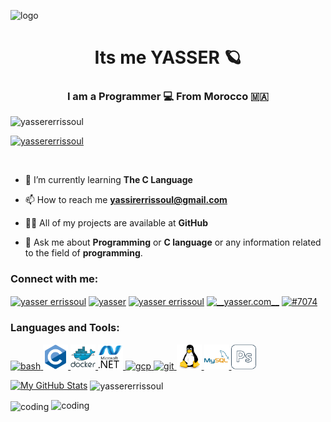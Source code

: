 ![logo](https://github.com/yassererrissoul/yassererrissoul/blob/main/Black%20%26%20White%20Modern%20Personal%20Branding%20Youtube%20Banner.png)
<h1 align="center">Its me YASSER 🪐</h1>
<h3 align="center">I am a Programmer 💻​ From Morocco 🇲🇦</h3>

<p align="left"> <img src="https://komarev.com/ghpvc/?username=yassererrissoul&label=Profile%20views&color=0e75b6&style=flat&theme=tokyonight" alt="yassererrissoul" /> </p>

<p align="left"> <a href="https://github.com/ryo-ma/github-profile-trophy"><img src="https://github-profile-trophy.vercel.app/?username=yassererrissoul&theme=tokyonight" alt="yassererrissoul" /></a> </p>

<p align="left"> <a href="https://twitter.com/" target="blank"><img src="https://img.shields.io/twitter/follow/?logo=twitter&style=for-the-badge&theme=tokyonight" alt="" /></a> </p>

- 🌱 I’m currently learning **The C Language**

- 📫 How to reach me **yassirerrissoul@gmail.com**

- 👨‍💻 All of my projects are available at **GitHub**

- 💬 Ask me about **Programming** or **C language** or any information related to the field of **programming**.
  
<h3 align="left">Connect with me:</h3>
<p align="left">
<a href="https://linkedin.com/in/yasser errissoul" target="blank"><img align="center" src="https://raw.githubusercontent.com/rahuldkjain/github-profile-readme-generator/master/src/images/icons/Social/linked-in-alt.svg" alt="yasser errissoul" height="30" width="40" /></a>
<a href="https://stackoverflow.com/users/yasser" target="blank"><img align="center" src="https://raw.githubusercontent.com/rahuldkjain/github-profile-readme-generator/master/src/images/icons/Social/stack-overflow.svg" alt="yasser" height="30" width="40" /></a>
<a href="https://fb.com/yasser errissoul" target="blank"><img align="center" src="https://raw.githubusercontent.com/rahuldkjain/github-profile-readme-generator/master/src/images/icons/Social/facebook.svg" alt="yasser errissoul" height="30" width="40" /></a>
<a href="https://instagram.com/__yasser.com__" target="blank"><img align="center" src="https://raw.githubusercontent.com/rahuldkjain/github-profile-readme-generator/master/src/images/icons/Social/instagram.svg" alt="__yasser.com__" height="30" width="40" /></a>
<a href="https://discord.gg/#7074" target="blank"><img align="center" src="https://raw.githubusercontent.com/rahuldkjain/github-profile-readme-generator/master/src/images/icons/Social/discord.svg" alt="#7074" height="30" width="40" /></a>
</p>

<h3 align="left">Languages and Tools:</h3>
<p align="left"> <a href="https://www.gnu.org/software/bash/" target="_blank" rel="noreferrer"> <img src="https://www.vectorlogo.zone/logos/gnu_bash/gnu_bash-icon.svg" alt="bash" width="40" height="40"/> </a> <a href="https://www.cprogramming.com/" target="_blank" rel="noreferrer"> <img src="https://raw.githubusercontent.com/devicons/devicon/master/icons/c/c-original.svg" alt="c" width="40" height="40"/> </a> <a href="https://www.docker.com/" target="_blank" rel="noreferrer"> <img src="https://raw.githubusercontent.com/devicons/devicon/master/icons/docker/docker-original-wordmark.svg" alt="docker" width="40" height="40"/> </a> <a href="https://dotnet.microsoft.com/" target="_blank" rel="noreferrer"> <img src="https://raw.githubusercontent.com/devicons/devicon/master/icons/dot-net/dot-net-original-wordmark.svg" alt="dotnet" width="40" height="40"/> </a> <a href="https://cloud.google.com" target="_blank" rel="noreferrer"> <img src="https://www.vectorlogo.zone/logos/google_cloud/google_cloud-icon.svg" alt="gcp" width="40" height="40"/> </a> <a href="https://git-scm.com/" target="_blank" rel="noreferrer"> <img src="https://www.vectorlogo.zone/logos/git-scm/git-scm-icon.svg" alt="git" width="40" height="40"/> </a> <a href="https://www.linux.org/" target="_blank" rel="noreferrer"> <img src="https://raw.githubusercontent.com/devicons/devicon/master/icons/linux/linux-original.svg" alt="linux" width="40" height="40"/> </a> <a href="https://www.mysql.com/" target="_blank" rel="noreferrer"> <img src="https://raw.githubusercontent.com/devicons/devicon/master/icons/mysql/mysql-original-wordmark.svg" alt="mysql" width="40" height="40"/> </a> <a href="https://www.photoshop.com/en" target="_blank" rel="noreferrer"> <img src="https://raw.githubusercontent.com/devicons/devicon/master/icons/photoshop/photoshop-line.svg" alt="photoshop" width="40" height="40"/> </a> </p>

[![My GitHub Stats](https://github-readme-stats.vercel.app/api/?username=Yasser&count_private=true&theme=tokyonight&showicons=true)]() <a> <img align="center" src="https://github-readme-stats.vercel.app/api/top-langs?username=yassererrissoul&show_icons=true&locale=en&layout=compact&theme=tokyonight" alt="yassererrissoul" /> </a> </p>

<p><img align="center" alt="coding" width="400" src="https://4.bp.blogspot.com/-Cin8U1jl2Bs/XErzkW1OQBI/AAAAAAAAEww/gzkNoWlpNpQDBl9EZ2-MIEnBO7buUEGQACK4BGAYYCw/s1600/programming.gif" > <img src="https://i.pinimg.com/originals/46/16/3d/46163da5e8a1fa8e777a020607cddc1c.gif" alt="coding" width="400"/></p>
